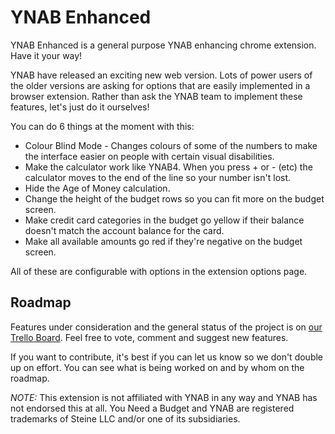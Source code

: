 YNAB Enhanced
=============

YNAB Enhanced is a general purpose YNAB enhancing chrome extension. Have it your way!

YNAB have released an exciting new web version. Lots of power users of the older
versions are asking for options that are easily implemented in a browser extension.
Rather than ask the YNAB team to implement these features, let's just do it
ourselves!

You can do 6 things at the moment with this:

- Colour Blind Mode - Changes colours of some of the numbers to make the interface easier on people with certain visual disabilities.
- Make the calculator work like YNAB4. When you press + or - (etc) the calculator moves to the end of the line so your number isn't lost.
- Hide the Age of Money calculation.
- Change the height of the budget rows so you can fit more on the budget screen.
- Make credit card categories in the budget go yellow if their balance doesn't match the account balance for the card.
- Make all available amounts go red if they're negative on the budget screen.

All of these are configurable with options in the extension options page.

Roadmap
-------

Features under consideration and the general status of the project is on [our Trello Board](https://trello.com/b/EzOvXlil/ynab-enhanced-roadmap). Feel free to vote, comment and suggest new features.

If you want to contribute, it's best if you can let us know so we don't double up on effort. You can see what is being worked on and by whom on the roadmap.

*NOTE:* This extension is not affiliated with YNAB in any way and YNAB has not endorsed this at all. You Need a Budget and YNAB are registered trademarks of Steine LLC and/or one of its subsidiaries.
